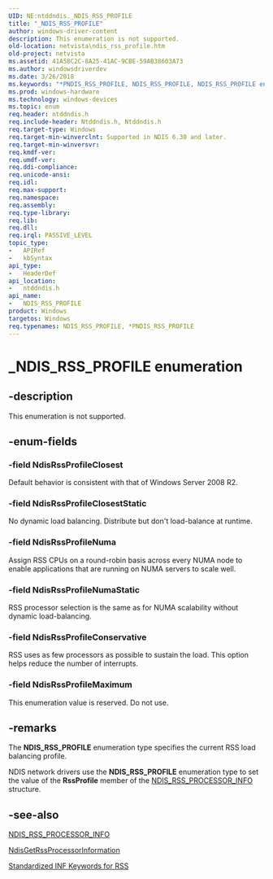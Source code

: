 ```yaml
---
UID: NE:ntddndis._NDIS_RSS_PROFILE
title: "_NDIS_RSS_PROFILE"
author: windows-driver-content
description: This enumeration is not supported.
old-location: netvista\ndis_rss_profile.htm
old-project: netvista
ms.assetid: 41A58C2C-8A25-41AC-9CBE-59AB38603A73
ms.author: windowsdriverdev
ms.date: 3/26/2018
ms.keywords: "*PNDIS_RSS_PROFILE, NDIS_RSS_PROFILE, NDIS_RSS_PROFILE enumeration [Network Drivers Starting with Windows Vista], NdisRssProfileClosest, NdisRssProfileClosestStatic, NdisRssProfileConservative, NdisRssProfileMaximum, NdisRssProfileNuma, NdisRssProfileNumaStatic, _NDIS_RSS_PROFILE, netvista.ndis_rss_profile, ntddndis/NDIS_RSS_PROFILE, ntddndis/NdisRssProfileClosest, ntddndis/NdisRssProfileClosestStatic, ntddndis/NdisRssProfileConservative, ntddndis/NdisRssProfileMaximum, ntddndis/NdisRssProfileNuma, ntddndis/NdisRssProfileNumaStatic"
ms.prod: windows-hardware
ms.technology: windows-devices
ms.topic: enum
req.header: ntddndis.h
req.include-header: Ntddndis.h, Ntddndis.h
req.target-type: Windows
req.target-min-winverclnt: Supported in NDIS 6.30 and later.
req.target-min-winversvr: 
req.kmdf-ver: 
req.umdf-ver: 
req.ddi-compliance: 
req.unicode-ansi: 
req.idl: 
req.max-support: 
req.namespace: 
req.assembly: 
req.type-library: 
req.lib: 
req.dll: 
req.irql: PASSIVE_LEVEL
topic_type:
-	APIRef
-	kbSyntax
api_type:
-	HeaderDef
api_location:
-	ntddndis.h
api_name:
-	NDIS_RSS_PROFILE
product: Windows
targetos: Windows
req.typenames: NDIS_RSS_PROFILE, *PNDIS_RSS_PROFILE
---
```


# _NDIS_RSS_PROFILE enumeration


## -description


This enumeration is not supported.


## -enum-fields




### -field NdisRssProfileClosest

Default behavior is consistent with that of Windows Server 2008 R2.


### -field NdisRssProfileClosestStatic

No dynamic load balancing. Distribute but don't load-balance at runtime.


### -field NdisRssProfileNuma

Assign RSS CPUs on a round-robin basis across every NUMA node to enable applications that are running on NUMA servers to scale well.


### -field NdisRssProfileNumaStatic

RSS processor selection is the same as for NUMA scalability without dynamic load-balancing.


### -field NdisRssProfileConservative

RSS uses as few processors as possible to sustain the load. This option helps reduce the number of interrupts.


### -field NdisRssProfileMaximum

This enumeration  value is reserved. Do not use.


## -remarks



The <b>NDIS_RSS_PROFILE</b> enumeration type specifies the current  RSS load balancing profile.

NDIS network drivers use the <b>NDIS_RSS_PROFILE</b> enumeration type to set the value of the <b>RssProfile</b> member of the <a href="https://msdn.microsoft.com/library/windows/hardware/ff567274">NDIS_RSS_PROCESSOR_INFO</a> structure.




## -see-also




<a href="https://msdn.microsoft.com/library/windows/hardware/ff567274">NDIS_RSS_PROCESSOR_INFO</a>



<a href="https://msdn.microsoft.com/0da022d5-7294-4780-bab8-119ff6385abf">
   NdisGetRssProcessorInformation</a>



<a href="https://msdn.microsoft.com/0ea0d6f7-0dc5-40dd-a706-4712e19dbfdb">Standardized INF Keywords for RSS</a>
 

 

